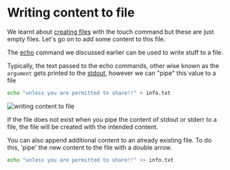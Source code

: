 # Writing content to file

We learnt about [creating files](./touch.md) with the touch command but these are just empty files. Let's go on to add some content to this file.

The [echo](./echo.md) command we discussed earlier can be used to write stuff to a file.

Typically, the text passed to the echo commands, other wise known as the `argument` gets printed to the [stdout](./std.md), however we can "pipe" this value to a file

```sh
echo "unless you are permitted to share!!" > info.txt
```

![writing content to file](../../assets/shell-scripting/writing-to-file.png)

If the file does not exist when you pipe the content of stdout or stderr to a file, the file will be created with the intended content.

You can also append additional content to an already existing file. To do this, 'pipe' the new content to the file with a double arrow.

```sh
echo "unless you are permitted to share!!" >> info.txt
```
